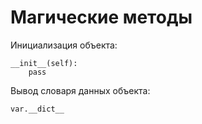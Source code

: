 # Магические методы

Инициализация объекта:
```
__init__(self):
	pass
```

Вывод словаря данных объекта:
```
var.__dict__
```
